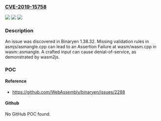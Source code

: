### [CVE-2019-15758](https://cve.mitre.org/cgi-bin/cvename.cgi?name=CVE-2019-15758)
![](https://img.shields.io/static/v1?label=Product&message=n%2Fa&color=blue)
![](https://img.shields.io/static/v1?label=Version&message=n%2Fa&color=blue)
![](https://img.shields.io/static/v1?label=Vulnerability&message=n%2Fa&color=brighgreen)

### Description

An issue was discovered in Binaryen 1.38.32. Missing validation rules in asmjs/asmangle.cpp can lead to an Assertion Failure at wasm/wasm.cpp in wasm::asmangle. A crafted input can cause denial-of-service, as demonstrated by wasm2js.

### POC

#### Reference
- https://github.com/WebAssembly/binaryen/issues/2288

#### Github
No GitHub POC found.

